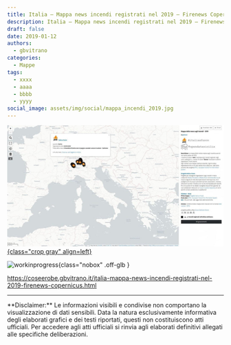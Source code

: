 ```yaml
---
title: Italia – Mappa news incendi registrati nel 2019 – Firenews Copernicus
description: Italia – Mappa news incendi registrati nel 2019 – Firenews Copernicus
draft: false
date: 2019-01-12
authors:
  - gbvitrano
categories:
  - Mappe
tags:
  - xxxx
  - aaaa
  - bbbb
  - yyyy
social_image: assets/img/social/mappa_incendi_2019.jpg
---
```

<style>
.md-typeset code { background-color: #fff0;}  
.md-typeset pre>code { background-color: #fff0;}  
</style>
[![incendi 2019](mappa_incendi_2019.jpg "Italia – Mappa news incendi registrati nel 2019 – Firenews Copernicus" ){class="crop gray" align=left}](index.md)


![workinprogress](https://coseerobe.it/assets/img/workinprogress.jpg "Work in progress"){class="nobox" .off-glb }

https://coseerobe.gbvitrano.it/italia-mappa-news-incendi-registrati-nel-2019-firenews-copernicus.html

<hr>
**Disclaimer:** Le informazioni visibili e condivise non comportano la visualizzazione di dati sensibili. Data la natura esclusivamente informativa degli elaborati grafici e dei testi riportati, questi non costituiscono atti ufficiali. Per accedere agli atti ufficiali si rinvia agli elaborati definitivi allegati alle specifiche deliberazioni.